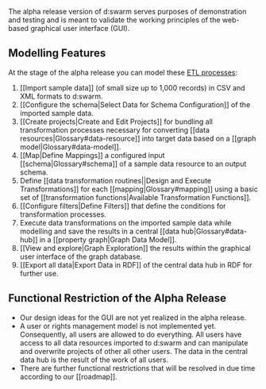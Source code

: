 The alpha release version of d:swarm serves purposes of demonstration and testing and is meant to validate the working principles of the web-based graphical user interface (GUI).

## Modelling Features

At the stage of the alpha release you can model these [ETL processes](http://en.wikipedia.org/wiki/Extract,_transform,_load):

1. [[Import sample data]] (of small size up to 1,000 records) in CSV and XML formats to d:swarm.
2. [[Configure the schema|Select Data for Schema Configuration]] of the imported sample data.
3. [[Create projects|Create and Edit Projects]] for bundling all transformation processes necessary for converting [[data resources|Glossary#data-resource]] into target data based on a [[graph model|Glossary#data-model]].
4. [[Map|Define Mappings]] a configured input [[schema|Glossary#schema]] of a sample data resource to an output schema.
5. Define [[data transformation routines||Design and Execute Transformations]] for each [[mapping|Glossary#mapping]] using a basic set of [[transformation functions|Available Transformation Functions]].
6. [[Configure filters|Define Filters]] that define the conditions for transformation processes.
7. Execute data transformations on the imported sample data while modelling and save the results in a central [[data hub|Glossary#data-hub]] in a [[property graph|Graph Data Model]].
8. [[View and explore|Graph Exploration]] the results within the graphical user interface of the graph database.
9. [[Export all data|Export Data in RDF]] of the central data hub in RDF for further use.

## Functional Restriction of the Alpha Release

* Our design ideas for the GUI are not yet realized in the alpha release.
* A user or rights management model is not implemented yet. Consequently, all users are allowed to do everything. All users have access to all data resources imported to d:swarm and can manipulate and overwrite projects of other all other users. The data in the central data hub is the result of the work of all users.
* There are further functional restrictions that will be resolved in due time according to our [[roadmap]].